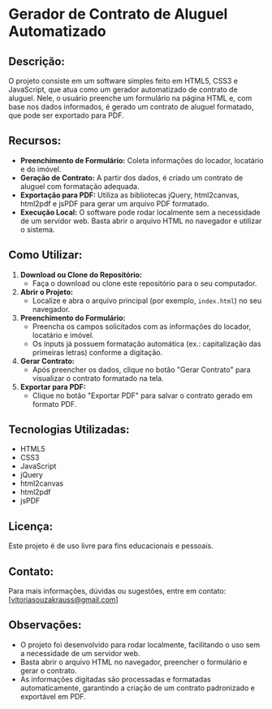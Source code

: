 Gerador de Contrato de Aluguel Automatizado
===========================================

Descrição:
----------
O projeto consiste em um software simples feito em HTML5, CSS3 e JavaScript, que atua como um gerador automatizado de contrato de aluguel. Nele, o usuário preenche um formulário na página HTML e, com base nos dados informados, é gerado um contrato de aluguel formatado, que pode ser exportado para PDF.

Recursos:
---------
- **Preenchimento de Formulário:** Coleta informações do locador, locatário e do imóvel.
- **Geração de Contrato:** A partir dos dados, é criado um contrato de aluguel com formatação adequada.
- **Exportação para PDF:** Utiliza as bibliotecas jQuery, html2canvas, html2pdf e jsPDF para gerar um arquivo PDF formatado.
- **Execução Local:** O software pode rodar localmente sem a necessidade de um servidor web. Basta abrir o arquivo HTML no navegador e utilizar o sistema.

Como Utilizar:
--------------
1. **Download ou Clone do Repositório:**
   - Faça o download ou clone este repositório para o seu computador.
2. **Abrir o Projeto:**
   - Localize e abra o arquivo principal (por exemplo, `index.html`) no seu navegador.
3. **Preenchimento do Formulário:**
   - Preencha os campos solicitados com as informações do locador, locatário e imóvel.
   - Os inputs já possuem formatação automática (ex.: capitalização das primeiras letras) conforme a digitação.
4. **Gerar Contrato:**
   - Após preencher os dados, clique no botão "Gerar Contrato" para visualizar o contrato formatado na tela.
5. **Exportar para PDF:**
   - Clique no botão "Exportar PDF" para salvar o contrato gerado em formato PDF.

Tecnologias Utilizadas:
-----------------------
- HTML5
- CSS3
- JavaScript
- jQuery
- html2canvas
- html2pdf
- jsPDF

Licença:
--------
Este projeto é de uso livre para fins educacionais e pessoais.

Contato:
--------
Para mais informações, dúvidas ou sugestões, entre em contato:
[vitoriasouzakrauss@gmail.com]

Observações:
------------
- O projeto foi desenvolvido para rodar localmente, facilitando o uso sem a necessidade de um servidor web.
- Basta abrir o arquivo HTML no navegador, preencher o formulário e gerar o contrato.
- As informações digitadas são processadas e formatadas automaticamente, garantindo a criação de um contrato padronizado e exportável em PDF.


